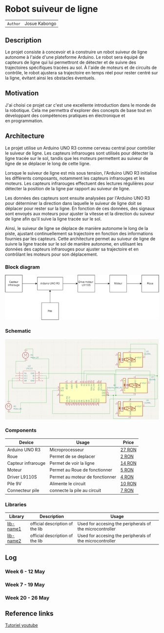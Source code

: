# Robot suiveur de ligne 

| | |
|-|-|
|`Author` | Josue Kabongo

## Description 
Le projet consiste à concevoir et à construire un robot suiveur de ligne autonome à l'aide d'une plateforme Arduino. Le robot sera équipé de capteurs de ligne qui lui permettront de détecter et de suivre des trajectoires spécifiques tracées au sol. À l'aide de moteurs et de circuits de contrôle, le robot ajustera sa trajectoire en temps réel pour rester centré sur la ligne, évitant ainsi les obstacles éventuels.

## Motivation
J'ai choisi ce projet car c'est une excellente introduction dans le monde de la robotique. Cela me permettra d'explorer des concepts de base tout en développant des compétences pratiques en électronique et en programmation.

## Architecture
Le projet utilise un Arduino UNO R3 comme cerveau central pour contrôler le suiveur de ligne. Les capteurs infrarouges sont utilisés pour détecter la ligne tracée sur le sol, tandis que les moteurs permettent au suiveur de ligne de se déplacer le long de cette ligne.

Lorsque le suiveur de ligne est mis sous tension, l'Arduino UNO R3 initialise les différents composants, notamment les capteurs infrarouges et les moteurs. Les capteurs infrarouges effectuent des lectures régulières pour détecter la position de la ligne par rapport au suiveur de ligne.

Les données des capteurs sont ensuite analysées par l'Arduino UNO R3 pour déterminer la direction dans laquelle le suiveur de ligne doit se déplacer pour rester sur la ligne. En fonction de ces données, des signaux sont envoyés aux moteurs pour ajuster la vitesse et la direction du suiveur de ligne afin qu'il suive la ligne tracée sur le sol.

Ainsi, le suiveur de ligne se déplace de manière autonome le long de la piste, ajustant continuellement sa trajectoire en fonction des informations fournies par les capteurs. Cette architecture permet au suiveur de ligne de suivre la ligne tracée sur le sol de manière autonome, en utilisant les données des capteurs infrarouges pour ajuster sa trajectoire et en contrôlant les moteurs pour son déplacement.


### Block diagram

<!-- Make sure the path to the picture is correct -->
![Diagram](Robot-ligne.png)

### Schematic

![Schematic](Schema-robot-1.png)

### Components


<!-- This is just an example, fill in with your actual components -->

| Device | Usage | Price |
|--------|--------|-------|
| Arduino UNO R3 | Microprocesseur | [27 RON](https://www.emag.ro/placa-de-dezvoltare-compatibila-uno-r3-ch340-cl20/pd/D60C5JBBM/?ref=cart_item) |
| Roue | Permet de se deplacer | [2 RON](https://www.optimusdigital.ro/ro/mecanica-roti/358-roata-de-38-mm-pentru-ax-de-2-mm.html) |
|Capteur infrarouge| Permet de voir la ligne | [14 RON](https://www.optimusdigital.ro/ro/senzori-altele/1266-bara-cu-3-senzori-de-linie.html) |
| Moteur | Permet au Roue de fonctionner | [5 RON](https://www.optimusdigital.ro/ro/motoare-motoare-fara-reductor/362-motor-biaxial-130-15140.html) |
| Driver L9110S | Permet au moteur de fonctionner | [4 RON](https://www.optimusdigital.ro/ro/drivere-de-motoare-cu-perii/480-driver-de-motoare-l9110s.html) |
|Pile 9V| Alimente le circuit | [10 RON](https://www.emag.ro/baterie-philips-ultra-alkaline-9v-1-buc-6lr61e1b-10/pd/DVS1LKBBM/) |
|Connecteur pile | connecte la pile au circuit | [7 RON](https://www.emag.ro/conector-baterie-ajmaker-9-v-140-mm-multicolor-z000572/pd/DZNQLHYBM/?X-Search-Id=dab19345a2da85127514&X-Product-Id=168453902&X-Search-Page=1&X-Search-Position=21&X-Section=search&X-MB=0&X-Search-Action=view)
### Libraries

<!-- This is just an example, fill in the table with your actual components -->

| Library | Description | Usage |
|---------|-------------|-------|
| [lib-name1](link-to-lib) | official description of the lib | Used for accesing the peripherals of the microcontroller  |
| [lib-name2](link-to-lib) | official description of the lib | Used for accesing the peripherals of the microcontroller  |

## Log

<!-- write every week your progress here -->

### Week 6 - 12 May

### Week 7 - 19 May

### Week 20 - 26 May


## Reference links

<!-- Fill in with appropriate links and link titles -->

[Tutoriel youtube](https://youtu.be/t7k9D1jDEtk?si=-1EpZR00yzr7ao1Y)